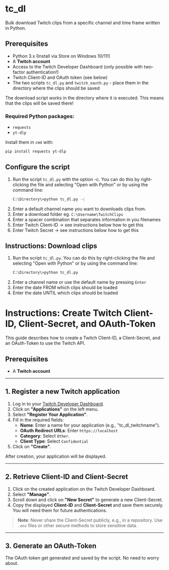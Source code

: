# tc_dl
Bulk download Twitch clips from a specific channel and time frame written in Python.

## Prerequisites
- Python 3.x (Install via Store on Windows 10/11!)
- A **Twitch account**
- Access to the Twitch Developer Dashboard (only possible with two-factor authentication!)
- Twitch Client-ID and OAuth token (see below)
- The two scripts `tc_dl.py` and `twitch_oauth.py` - place them in the directory where the clips should be saved

The download script works in the directory where it is executed. This means that the clips will be saved there!
  
### **Required Python packages:**
- `requests`
- `yt-dlp`

Install them in `cmd` with:
```bash
pip install requests yt-dlp
```

## Configure the script
1. Run the script `tc_dl.py` with the option -c. You can do this by right-clicking the file and selecting "Open with Python" or by using the command line:
    ```bash
    C:\Directory\>python tc_dl.py -c
    ```
2. Enter a default channel name you want to downloads clips from.
3. Enter a download folder eg. `C:\Username\TwitchClips`
4. Enter a spacer combination that separates information in you filenames
5. Enter Twitch Client-ID -> see instructions below how to get this
6. Enter Twitch Secret -> see instructions below how to get this

## Instructions: Download clips
1. Run the script `tc_dl.py`. You can do this by right-clicking the file and selecting "Open with Python" or by using the command line:
    ```bash
    C:\Directory\>python tc_dl.py
    ```
2. Enter a channel name or use the default name by pressing `Enter`
3. Enter the date FROM which clips should be loaded
4. Enter the date UNTIL which clips should be loaded


# Instructions: Create Twitch Client-ID, Client-Secret, and OAuth-Token

This guide describes how to create a Twitch Client-ID, a Client-Secret, and an OAuth-Token to use the Twitch API.

## Prerequisites
- A **Twitch account**

---

## 1. Register a new Twitch application

1. Log in to your [Twitch Developer Dashboard](https://dev.twitch.tv/console).
2. Click on **"Applications"** on the left menu.
3. Select **"Register Your Application"**.
4. Fill in the required fields:
   - **Name**: Enter a name for your application (e.g., "tc_dl_twitchname").
   - **OAuth Redirect URLs**: Enter `https://localhost`
   - **Category**: Select `Other`.
   - **Client Type**: Select `Confidential`
5. Click on **"Create"**.

After creation, your application will be displayed.

---

## 2. Retrieve Client-ID and Client-Secret

1. Click on the created application on the Twitch Developer Dashboard.
2. Select **"Manage"**.
3. Scroll down and click on **"New Secret"** to generate a new Client-Secret.
4. Copy the displayed **Client-ID** and **Client-Secret** and save them securely. You will need them for future authentications.

> **Note**: Never share the Client-Secret publicly, e.g., in a repository. Use `.env` files or other secure methods to store sensitive data.

---

## 3. Generate an OAuth-Token

The OAuth token get generated and saved by the script. No need to worry about.
